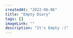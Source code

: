 ```yaml
---
createdAt: "2022-06-06"
title: "Empty Diary"
tags: []
imageLink: ""
description: "It's Empty :)"
---
```

